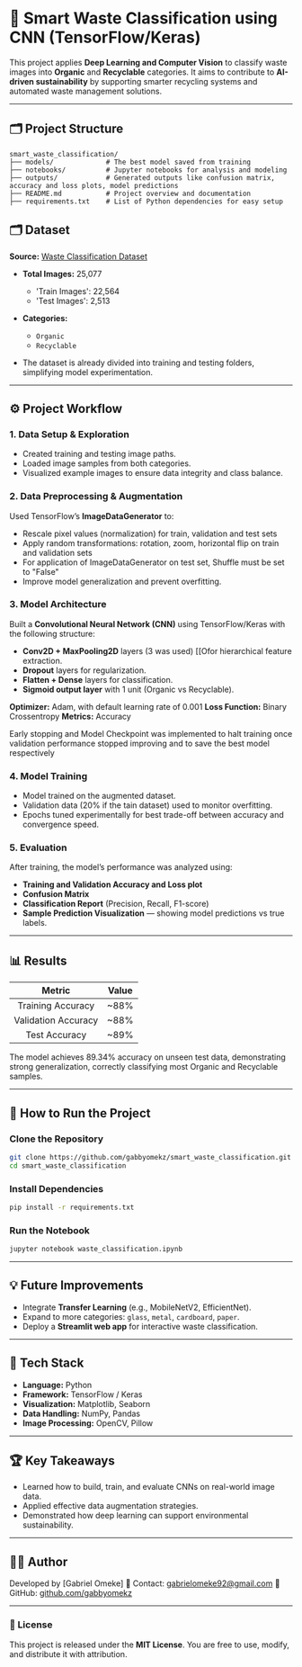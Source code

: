 # 🧠 Smart Waste Classification using CNN (TensorFlow/Keras)

This project applies **Deep Learning and Computer Vision** to classify waste images into **Organic** and **Recyclable** categories. It aims to contribute to **AI-driven sustainability** by supporting smarter recycling systems and automated waste management solutions.

---

## 🗂️  Project Structure
```
smart_waste_classification/
├── models/             # The best model saved from training
├── notebooks/          # Jupyter notebooks for analysis and modeling
├── outputs/            # Generated outputs like confusion matrix, accuracy and loss plots, model predictions
├── README.md           # Project overview and documentation
├── requirements.txt    # List of Python dependencies for easy setup
```

## 🗂️ Dataset

**Source:** [Waste Classification Dataset](https://www.kaggle.com/datasets/techsash/waste-classification-data?resource=download)

* **Total Images:** 25,077

  * 'Train Images': 22,564
  * 'Test Images': 2,513

* **Categories:**

  * `Organic`
  * `Recyclable`
* The dataset is already divided into training and testing folders, simplifying model experimentation.

---

## ⚙️ Project Workflow

### 1. Data Setup & Exploration

* Created training and testing image paths.
* Loaded image samples from both categories.
* Visualized example images to ensure data integrity and class balance.

### 2. Data Preprocessing & Augmentation

Used TensorFlow’s **ImageDataGenerator** to:

* Rescale pixel values (normalization) for train, validation and test sets
* Apply random transformations: rotation, zoom, horizontal flip on train and validation sets
* For application of ImageDataGenerator on test set, Shuffle must be set to "False"
* Improve model generalization and prevent overfitting.

### 3. Model Architecture

Built a **Convolutional Neural Network (CNN)** using TensorFlow/Keras with the following structure:

* **Conv2D + MaxPooling2D** layers (3 was used) [[Ofor hierarchical feature extraction.
* **Dropout** layers for regularization.
* **Flatten + Dense** layers for classification.
* **Sigmoid output layer** with 1 unit (Organic vs Recyclable).

**Optimizer:** Adam, with default learning rate of 0.001
**Loss Function:** Binary Crossentropy
**Metrics:** Accuracy

Early stopping and Model Checkpoint was implemented to halt training once validation performance stopped improving and to save the best model respectively 

### 4. Model Training

* Model trained on the augmented dataset.
* Validation data (20% if the tain dataset) used to monitor overfitting.
* Epochs tuned experimentally for best trade-off between accuracy and convergence speed.

### 5. Evaluation

After training, the model’s performance was analyzed using:

* **Training and Validation Accuracy and Loss plot**
* **Confusion Matrix**
* **Classification Report** (Precision, Recall, F1-score)
* **Sample Prediction Visualization** — showing model predictions vs true labels.

---

## 📊 Results

|        Metric       | Value |
| :-----------------: | :---: |
|  Training Accuracy  |  ~88% |
| Validation Accuracy |  ~88% |
|    Test Accuracy    |  ~89% |

The model achieves 89.34% accuracy on unseen test data, demonstrating strong generalization, correctly classifying most Organic and Recyclable samples.

---

## 🚀 How to Run the Project

### Clone the Repository

```bash
git clone https://github.com/gabbyomekz/smart_waste_classification.git
cd smart_waste_classification
```

### Install Dependencies

```bash
pip install -r requirements.txt
```

### Run the Notebook

```bash
jupyter notebook waste_classification.ipynb
```

---

## 💡 Future Improvements

* Integrate **Transfer Learning** (e.g., MobileNetV2, EfficientNet).
* Expand to more categories: `glass`, `metal`, `cardboard`, `paper`.
* Deploy a **Streamlit web app** for interactive waste classification.

---

## 🧰 Tech Stack

* **Language:** Python
* **Framework:** TensorFlow / Keras
* **Visualization:** Matplotlib, Seaborn
* **Data Handling:** NumPy, Pandas
* **Image Processing:** OpenCV, Pillow

---

## 🏆 Key Takeaways

* Learned how to build, train, and evaluate CNNs on real-world image data.
* Applied effective data augmentation strategies.
* Demonstrated how deep learning can support environmental sustainability.

---

## 👨‍💻 Author

Developed by [Gabriel Omeke]
📧 Contact: [gabrielomeke92@gmail.com](mailto:gabrielomeke92@gmail.com)
🔗 GitHub: [github.com/gabbyomekz](https://github.com/gabbyomekz)

---

### 🏁 License

This project is released under the **MIT License**. You are free to use, modify, and distribute it with attribution.

